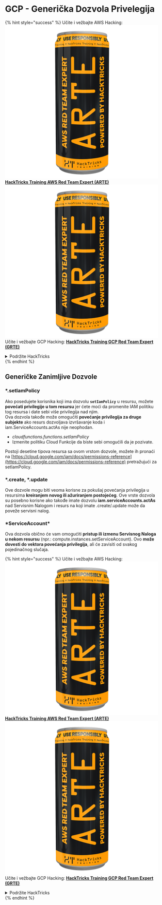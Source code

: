# GCP - Generička Dozvola Privelegija

{% hint style="success" %}
Učite i vežbajte AWS Hacking:<img src="../../../.gitbook/assets/image (1) (1) (1).png" alt="" data-size="line">[**HackTricks Training AWS Red Team Expert (ARTE)**](https://training.hacktricks.xyz/courses/arte)<img src="../../../.gitbook/assets/image (1) (1) (1).png" alt="" data-size="line">\
Učite i vežbajte GCP Hacking: <img src="../../../.gitbook/assets/image (2).png" alt="" data-size="line">[**HackTricks Training GCP Red Team Expert (GRTE)**<img src="../../../.gitbook/assets/image (2).png" alt="" data-size="line">](https://training.hacktricks.xyz/courses/grte)

<details>

<summary>Podržite HackTricks</summary>

* Proverite [**planove pretplate**](https://github.com/sponsors/carlospolop)!
* **Pridružite se** 💬 [**Discord grupi**](https://discord.gg/hRep4RUj7f) ili [**telegram grupi**](https://t.me/peass) ili **pratite** nas na **Twitteru** 🐦 [**@hacktricks\_live**](https://twitter.com/hacktricks_live)**.**
* **Podelite hakerske trikove slanjem PR-ova na** [**HackTricks**](https://github.com/carlospolop/hacktricks) i [**HackTricks Cloud**](https://github.com/carlospolop/hacktricks-cloud) github repozitorijume.

</details>
{% endhint %}

## Generičke Zanimljive Dozvole

### \*.setIamPolicy

Ako posedujete korisnika koji ima dozvolu **`setIamPolicy`** u resursu, možete **povećati privilegije u tom resursu** jer ćete moći da promenite IAM politiku tog resursa i date sebi više privilegija nad njim.\
Ova dozvola takođe može omogućiti **povećanje privilegija za druge subjekte** ako resurs dozvoljava izvršavanje koda i iam.ServiceAccounts.actAs nije neophodan.

* _cloudfunctions.functions.setIamPolicy_
* Izmenite politiku Cloud Funkcije da biste sebi omogućili da je pozivate.

Postoji desetine tipova resursa sa ovom vrstom dozvole, možete ih pronaći na [https://cloud.google.com/iam/docs/permissions-reference](https://cloud.google.com/iam/docs/permissions-reference) pretražujući za setIamPolicy.

### \*.create, \*.update

Ove dozvole mogu biti veoma korisne za pokušaj povećanja privilegija u resursima **kreiranjem novog ili ažuriranjem postojećeg**. Ove vrste dozvola su posebno korisne ako takođe imate dozvolu **iam.serviceAccounts.actAs** nad Servisnim Nalogom i resurs na koji imate .create/.update može da poveže servisni nalog.

### \*ServiceAccount\*

Ova dozvola obično će vam omogućiti **pristup ili izmenu Servisnog Naloga u nekom resursu** (npr.: compute.instances.setServiceAccount). Ovo **može dovesti do vektora povećanja privilegija**, ali će zavisiti od svakog pojedinačnog slučaja.

{% hint style="success" %}
Učite i vežbajte AWS Hacking:<img src="../../../.gitbook/assets/image (1) (1) (1).png" alt="" data-size="line">[**HackTricks Training AWS Red Team Expert (ARTE)**](https://training.hacktricks.xyz/courses/arte)<img src="../../../.gitbook/assets/image (1) (1) (1).png" alt="" data-size="line">\
Učite i vežbajte GCP Hacking: <img src="../../../.gitbook/assets/image (2).png" alt="" data-size="line">[**HackTricks Training GCP Red Team Expert (GRTE)**<img src="../../../.gitbook/assets/image (2).png" alt="" data-size="line">](https://training.hacktricks.xyz/courses/grte)

<details>

<summary>Podržite HackTricks</summary>

* Proverite [**planove pretplate**](https://github.com/sponsors/carlospolop)!
* **Pridružite se** 💬 [**Discord grupi**](https://discord.gg/hRep4RUj7f) ili [**telegram grupi**](https://t.me/peass) ili **pratite** nas na **Twitteru** 🐦 [**@hacktricks\_live**](https://twitter.com/hacktricks_live)**.**
* **Podelite hakerske trikove slanjem PR-ova na** [**HackTricks**](https://github.com/carlospolop/hacktricks) i [**HackTricks Cloud**](https://github.com/carlospolop/hacktricks-cloud) github repozitorijume.

</details>
{% endhint %}
